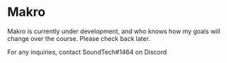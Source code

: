 # Makro

Makro is currently under development, and who knows how my goals will change
over the course. Please check back later.

For any inquiries, contact SoundTech#1464 on Discord
 